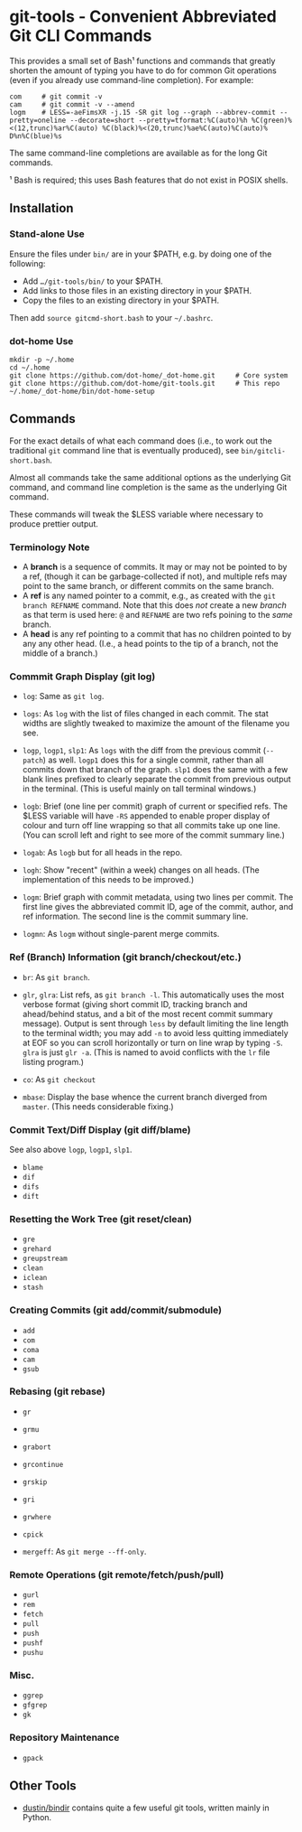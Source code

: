 git-tools - Convenient Abbreviated Git CLI Commands
===================================================

This provides a small set of Bash¹ functions and commands that greatly
shorten the amount of typing you have to do for common Git operations (even
if you already use command-line completion). For example:

    com     # git commit -v
    cam     # git commit -v --amend
    logm    # LESS=-aeFimsXR -j.15 -SR git log --graph --abbrev-commit --pretty=oneline --decorate=short --pretty=tformat:%C(auto)%h %C(green)%<(12,trunc)%ar%C(auto) %C(black)%<(20,trunc)%ae%C(auto)%C(auto)% D%n%C(blue)%s

The same command-line completions are available as for the long Git
commands.

¹ Bash is required; this uses Bash features that do not exist in POSIX
shells.


Installation
------------

### Stand-alone Use

Ensure the files under `bin/` are in your $PATH, e.g. by doing one of the
following:
- Add `…/git-tools/bin/` to your $PATH.
- Add links to those files in an existing directory in your $PATH.
- Copy the files to an existing directory in your $PATH.

Then add `source gitcmd-short.bash` to your `~/.bashrc`.

### dot-home Use

    mkdir -p ~/.home
    cd ~/.home
    git clone https://github.com/dot-home/_dot-home.git     # Core system
    git clone https://github.com/dot-home/git-tools.git     # This repo
    ~/.home/_dot-home/bin/dot-home-setup


Commands
--------

For the exact details of what each command does (i.e., to work out the
traditional `git` command line that is eventually produced), see
`bin/gitcli-short.bash`.

Almost all commands take the same additional options as the underlying Git
command, and command line completion is the same as the underlying Git
command.

These commands will tweak the $LESS variable where necessary to produce
prettier output.

### Terminology Note

- A __branch__ is a sequence of commits. It may or may not be pointed to by
  a ref, (though it can be garbage-collected if not), and multiple refs may
  point to the same branch, or different commits on the same branch.
- A __ref__ is any named pointer to a commit, e.g., as created with the
  `git branch REFNAME` command. Note that this does _not_ create a new
  _branch_ as that term is used here: `@` and `REFNAME` are two refs
  poining to the _same_ branch.
- A __head__ is any ref pointing to a commit that has no children pointed
  to by any any other head. (I.e., a head points to the tip of a branch,
  not the middle of a branch.)

### Commmit Graph Display (git log)

- `log`: Same as `git log`.

- `logs`: As `log` with the list of files changed in each commit. The stat
  widths are slightly tweaked to maximize the amount of the filename you
  see.

- `logp`, `logp1`, `slp1`: As `logs` with the diff from the previous commit
  (`--patch`) as well. `logp1` does this for a single commit, rather than
  all commits down that branch of the graph. `slp1` does the same with a
  few blank lines prefixed to clearly separate the commit from previous
  output in the terminal. (This is useful mainly on tall terminal windows.)

- `logb`: Brief (one line per commit) graph of current or specified
  refs. The $LESS variable will have `-RS` appended to enable proper
  display of colour and turn off line wrapping so that all commits take up
  one line. (You can scroll left and right to see more of the commit
  summary line.)

- `logab`: As `logb` but for all heads in the repo.

- `logh`: Show "recent" (within a week) changes on all heads.
  (The implementation of this needs to be improved.)

- `logm`: Brief graph with commit metadata, using two lines per commit. The
  first line gives the abbreviated commit ID, age of the commit, author,
  and ref information. The second line is the commit summary line.

- `logmn`: As `logm` without single-parent merge commits.

### Ref (Branch) Information (git branch/checkout/etc.)

- `br`: As `git branch`.

- `glr`, `glra`: List refs, as `git branch -l`. This automatically uses the
  most verbose format (giving short commit ID, tracking branch and
  ahead/behind status, and a bit of the most recent commit summary
  message). Output is sent through `less` by default limiting the line
  length to the terminal width; you may add `-n` to avoid less quitting
  immediately at EOF so you can scroll horizontally or turn on line wrap by
  typing `-S`. `glra` is just `glr -a`. (This is named to avoid conflicts
  with the `lr` file listing program.)

- `co`: As `git checkout`

- `mbase`: Display the base whence the current branch diverged from `master`.
  (This needs considerable fixing.)

### Commit Text/Diff Display (git diff/blame)

See also above `logp`, `logp1`, `slp1`.

- `blame`
- `dif`
- `difs`
- `dift`

### Resetting the Work Tree (git reset/clean)

- `gre`
- `grehard`
- `greupstream`
- `clean`
- `iclean`
- `stash`

### Creating Commits (git add/commit/submodule)

- `add`
- `com`
- `coma`
- `cam`
- `gsub`

### Rebasing (git rebase)

- `gr`
- `grmu`
- `grabort`
- `grcontinue`
- `grskip`
- `gri`
- `grwhere`
- `cpick`

- `mergeff`: As `git merge --ff-only`.

### Remote Operations (git remote/fetch/push/pull)

- `gurl`
- `rem`
- `fetch`
- `pull`
- `push`
- `pushf`
- `pushu`

### Misc.

- `ggrep`
- `gfgrep`
- `gk`

### Repository Maintenance

- `gpack`



Other Tools
-----------

* [dustin/bindir] contains quite a few useful git tools, written
  mainly in Python.



<!-------------------------------------------------------------------->
[dustin/bindir]: https://github.com/dustin/bindir
